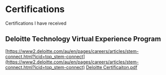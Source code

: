 # Certifications
Certifications I have received
## Deloitte Technology Virtual Experience Program
[https://www2.deloitte.com/au/en/pages/careers/articles/stem-connect.html?icid=top_stem-connect](https://www2.deloitte.com/au/en/pages/careers/articles/stem-connect.html?icid=top_stem-connect)
[Deloitte Certificaiton.pdf](DeloitteCertificaiton.pdf)